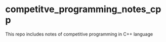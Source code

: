 # competitve_programming_notes_cpp
This repo includes notes of competitive programming in C++ language
